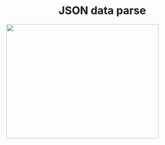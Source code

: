 <div align="center">
    <h1>JSON data parse</h1>
</div>
<img src="api.png" height=300px width=400px>